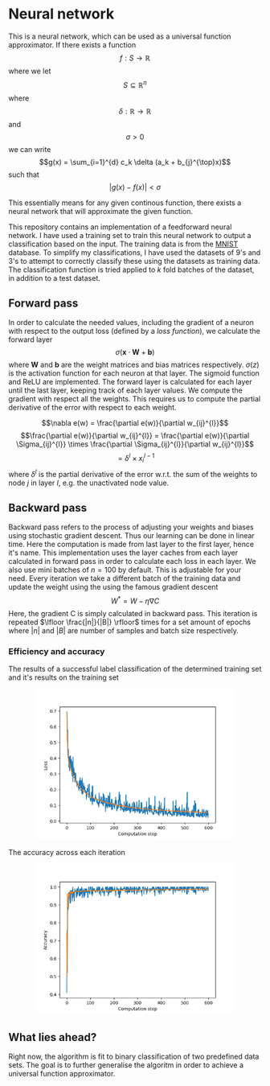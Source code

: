 # Neural network

This is a neural network, which can be used as a universal function approximator. If there exists a function $$f : S \rightarrow \mathbb{R}$$ where we let $$S \subseteq \mathbb{R}^{n}$$ where $$\delta : \mathbb{R} \rightarrow \mathbb{R}$$ and $$\sigma > 0$$ we can write $$g(x) = \sum_{i=1}^{d} c_k \delta (a_k + b_{j}^{\top}x)$$ such that $$|g(x) - f(x)| < \sigma$$

This essentially means for any given continous function, there exists a neural network that will approximate the given function.

This repository contains an implementation of a feedforward neural network.
I have used a training set to train this neural network to output a classification based on the input. The training data is from the [MNIST](https://en.wikipedia.org/wiki/MNIST_database) database. To simplify my classifications, I have used the datasets of 9's and 3's to attempt to correctly classify these using the datasets as training data. The classification function is tried applied to *k* fold batches of the dataset, in addition to a test dataset.

## Forward pass

In order to calculate the needed values, including the gradient of a neuron with respect to the output loss (defined by a *loss function*), we calculate the forward layer $$\sigma (\textbf{x} \cdot \textbf{W} + \textbf{b})$$
where $\textbf{W}$ and $\textbf{b}$ are the weight matrices and bias matrices respectively. $\sigma(z)$ is the activation function for each neuron at that layer. The sigmoid function and ReLU are implemented.
The forward layer is calculated for each layer until the last layer, keeping track of each layer values.
We compute the gradient with respect all the weights. This requires us to compute the partial derivative of the error with respect to each weight.

$$\nabla e(w) = \frac{\partial e(w)}{\partial w_{ij}^{l}}$$
$$\frac{\partial e(w)}{\partial w_{ij}^{l}} = \frac{\partial e(w)}{\partial \Sigma_{ij}^{l}} \times \frac{\partial \Sigma_{ij}^{l}}{\partial w_{ij}^{l}}$$
$$= \delta^{l} \times x_i^{l-1}$$ 
where $\delta^{l}$ is the partial derivative of the error w.r.t. the sum of the weights to node $j$ in layer $l$, e.g. the unactivated node value.

## Backward pass

Backward pass refers to the process of adjusting your weights and biases using stochastic gradient descent. Thus our learning can be done in linear time. Here the computation is made from last layer to the first layer, hence it's name. This implementation uses the layer caches from each layer calculated in forward pass in order to calculate each loss in each layer. We also use mini batches of $n = 100$ by default. This is adjustable for your need. Every iteration we take a different batch of the training data and update the weight using the using the famous gradient descent $$W^{*} = W - \eta \nabla C$$ Here, the gradient C is simply calculated in backward pass. This iteration is repeated $\lfloor \frac{|n|}{|B|} \rfloor$ times for a set amount of epochs where $|n|$ and $|B|$ are number of samples and batch size respectively. 

### Efficiency and accuracy

The results of a successful label classification of the determined training set and it's results on the training set

<p align="center">
    <img src="Loss.png" width="400">
</p>

The accuracy across each iteration

<p align="center">
    <img src="Accuracy.png" width="400">
</p>

## What lies ahead?

Right now, the algorithm is fit to binary classification of two predefined data sets. The goal is to further generalise the algoritm in order to achieve a universal function approximator.